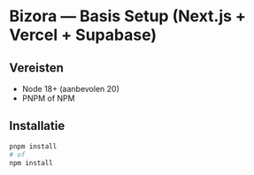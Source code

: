 # Bizora — Basis Setup (Next.js + Vercel + Supabase)

## Vereisten
- Node 18+ (aanbevolen 20)
- PNPM of NPM

## Installatie
```bash
pnpm install
# of
npm install
